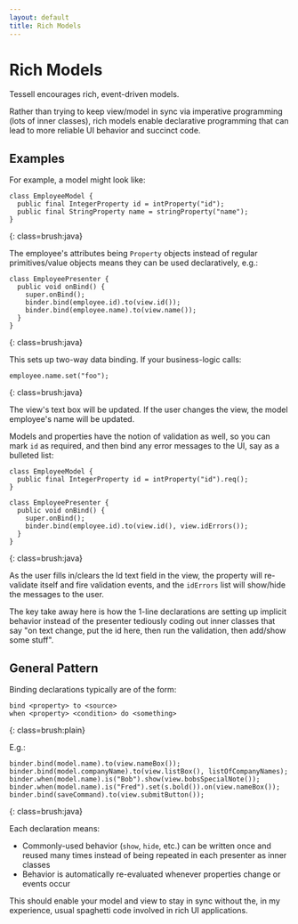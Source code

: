 ```yaml
---
layout: default
title: Rich Models
---
```


Rich Models
===========

Tessell encourages rich, event-driven models.

Rather than trying to keep view/model in sync via imperative programming (lots of inner classes), rich models enable declarative programming that can lead to more reliable UI behavior and succinct code.

Examples
--------

For example, a model might look like:

    class EmployeeModel {
      public final IntegerProperty id = intProperty("id");
      public final StringProperty name = stringProperty("name");
    }
{: class=brush:java}

The employee's attributes being `Property` objects instead of regular primitives/value objects means they can be used declaratively, e.g.:

    class EmployeePresenter {
      public void onBind() {
        super.onBind();
        binder.bind(employee.id).to(view.id());
        binder.bind(employee.name).to(view.name());
      }
    }
{: class=brush:java}

This sets up two-way data binding. If your business-logic calls:

    employee.name.set("foo");
{: class=brush:java}

The view's text box will be updated. If the user changes the view, the model employee's name will be updated.

Models and properties have the notion of validation as well, so you can mark `id` as required, and then bind any error messages to the UI, say as a bulleted list:

    class EmployeeModel {
      public final IntegerProperty id = intProperty("id").req();
    }

    class EmployeePresenter {
      public void onBind() {
        super.onBind();
        binder.bind(employee.id).to(view.id(), view.idErrors());
      }
    }
{: class=brush:java}

As the user fills in/clears the Id text field in the view, the property will re-validate itself and fire validation events, and the `idErrors` list will show/hide the messages to the user.

The key take away here is how the 1-line declarations are setting up implicit behavior instead of the presenter tediously coding out inner classes that say "on text change, put the id here, then run the validation, then add/show some stuff".

General Pattern
---------------

Binding declarations typically are of the form:

    bind <property> to <source>
    when <property> <condition> do <something>
{: class=brush:plain}

E.g.:

    binder.bind(model.name).to(view.nameBox());
    binder.bind(model.companyName).to(view.listBox(), listOfCompanyNames);
    binder.when(model.name).is("Bob").show(view.bobsSpecialNote());
    binder.when(model.name).is("Fred").set(s.bold()).on(view.nameBox());
    binder.bind(saveCommand).to(view.submitButton());
{: class=brush:java}

Each declaration means:

* Commonly-used behavior (`show`, `hide`, etc.) can be written once and reused many times instead of being repeated in each presenter as inner classes
* Behavior is automatically re-evaluated whenever properties change or events occur

This should enable your model and view to stay in sync without the, in my experience, usual spaghetti code involved in rich UI applications.

